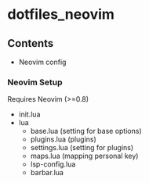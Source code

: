 # dotfiles_neovim

## Contents
- Neovim config

### Neovim Setup
Requires Neovim (>=0.8)

- init.lua
- lua
    - base.lua (setting for base options)
    - plugins.lua (plugins)
    - settings.lua (setting for plugins)
    - maps.lua (mapping personal key)
    - lsp-config.lua
    - barbar.lua
